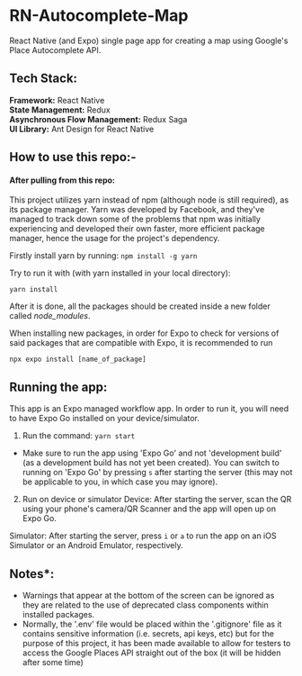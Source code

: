 # RN-Autocomplete-Map

React Native (and Expo) single page app for creating a map using Google's Place Autocomplete API.

## Tech Stack:

**Framework:** React Native  
**State Management:** Redux  
**Asynchronous Flow Management:** Redux Saga  
**UI Library:** Ant Design for React Native  

## How to use this repo:-

#### After pulling from this repo:

This project utilizes yarn instead of npm (although node is still required), as its package manager. Yarn was developed by Facebook, and they've managed to track down some of the problems that npm was initially experiencing and developed their own faster, more efficient package manager, hence the usage for the project's dependency.

Firstly install yarn by running: `npm install -g yarn`

Try to run it with (with yarn installed in your local directory):

`yarn install`

After it is done, all the packages should be created inside a new folder called _node_modules_.

When installing new packages, in order for Expo to check for versions of said packages that are compatible with Expo, it is recommended to run

`npx expo install [name_of_package]`

## Running the app:

This app is an Expo managed workflow app. In order to run it, you will need to have Expo Go installed on your device/simulator.

1. Run the command: `yarn start`

- Make sure to run the app using 'Expo Go' and not 'development build' (as a development build has not yet been created). You can switch to running on 'Expo Go' by pressing `s` after starting the server (this may not be applicable to you, in which case you may ignore).

2. Run on device or simulator
   Device: After starting the server, scan the QR using your phone's camera/QR Scanner and the app will open up on Expo Go.

Simulator: After starting the server, press `i` or `a` to run the app on an iOS Simulator or an Android Emulator, respectively.

## Notes\*:

- Warnings that appear at the bottom of the screen can be ignored as they are related to the use of deprecated class components within installed packages.
- Normally, the '.env' file would be placed within the '.gitignore' file as it contains sensitive information (i.e. secrets, api keys, etc) but for the purpose of this project, it has been made available to allow for testers to access the Google Places API straight out of the box (it will be hidden after some time)
